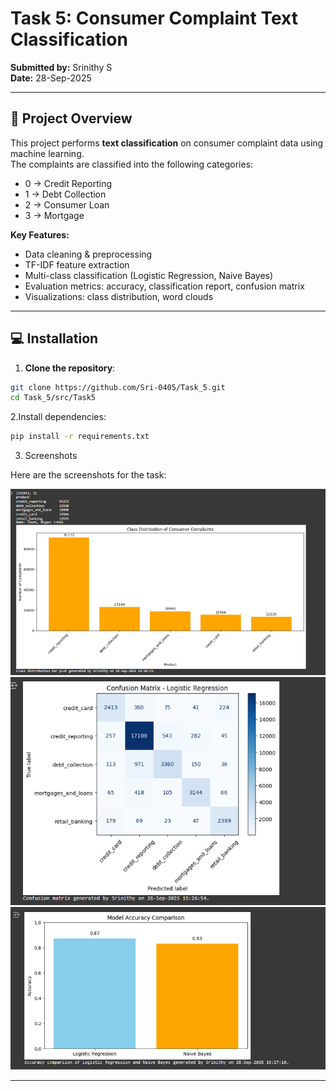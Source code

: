 # Task 5: Consumer Complaint Text Classification  

**Submitted by:** Srinithy S  
**Date:** 28-Sep-2025  

---

## 📌 Project Overview  
This project performs **text classification** on consumer complaint data using machine learning.  
The complaints are classified into the following categories:  
- 0 → Credit Reporting  
- 1 → Debt Collection  
- 2 → Consumer Loan  
- 3 → Mortgage  

**Key Features:**  
- Data cleaning & preprocessing  
- TF-IDF feature extraction  
- Multi-class classification (Logistic Regression, Naive Bayes)  
- Evaluation metrics: accuracy, classification report, confusion matrix  
- Visualizations: class distribution, word clouds  

---



## 💻 Installation

1. **Clone the repository**:

```bash
git clone https://github.com/Sri-0405/Task_5.git
cd Task_5/src/Task5
```
2.Install dependencies:
```bash
pip install -r requirements.txt
```
3. Screenshots

Here are the screenshots for the task:

![Screenshot 1](Screenshots/ClassDistribution.png)  
![Screenshot 2](Screenshots/ConfusionMatrix.png)  
![Screenshot 3](Screenshots/ModelAccuracy.png)


---


